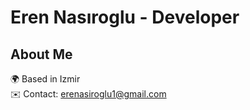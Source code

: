 # Eren Nasıroglu - Developer

## About Me
🌍  Based in Izmir  
✉️  Contact: [erenasiroglu1@gmail.com](mailto:erenasiroglu1@gmail.com)  



